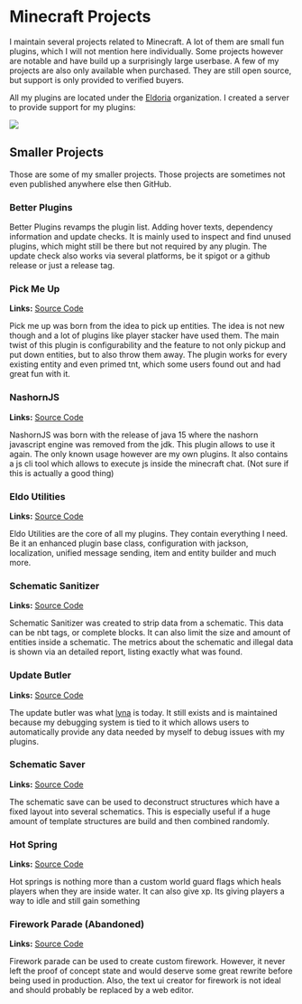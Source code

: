 # Minecraft Projects

I maintain several projects related to Minecraft.
A lot of them are small fun plugins, which I will not mention here individually.
Some projects however are notable and have build up a surprisingly large userbase.
A few of my projects are also only available when purchased.
They are still open source, but support is only provided to verified buyers.

All my plugins are located under the [Eldoria](eldoria.md) organization.
I created a server to provide support for my plugins:

[![](https://discordapp.com/api/guilds/718502316940066927/widget.png?style=banner3)](https://discord.eldoria.de)

## Smaller Projects

Those are some of my smaller projects.
Those projects are sometimes not even published anywhere else then GitHub.

### Better Plugins

Better Plugins revamps the plugin list. Adding hover texts, dependency information and update checks.
It is mainly used to inspect and find unused plugins, which might still be there but not required by any plugin.
The update check also works via several platforms, be it spigot or a github release or just a release tag.

### Pick Me Up

**Links:** [Source Code](https://github.com/eldoriarpg/PickMeUp)

Pick me up was born from the idea to pick up entities.
The idea is not new though and a lot of plugins like player stacker have used them.
The main twist of this plugin is configurability and the feature to not only pickup and put down entities, but to also
throw them away.
The plugin works for every existing entity and even primed tnt, which some users found out and had great fun with it.

### NashornJS

**Links:** [Source Code](https://github.com/eldoriarpg/NashornJS)

NashornJS was born with the release of java 15 where the nashorn javascript engine was removed from the jdk.
This plugin allows to use it again.
The only known usage however are my own plugins.
It also contains a js cli tool which allows to execute js inside the minecraft chat.
(Not sure if this is actually a good thing)

### Eldo Utilities

**Links:** [Source Code](https://github.com/eldoriarpg/eldo-util)

Eldo Utilities are the core of all my plugins.
They contain everything I need.
Be it an enhanced plugin base class, configuration with jackson, localization, unified message sending, item and entity
builder and much more.

### Schematic Sanitizer

**Links:** [Source Code](https://github.com/eldoriarpg/schematic-sanitizer)

Schematic Sanitizer was created to strip data from a schematic.
This data can be nbt tags, or complete blocks. It can also limit the size and amount of entities inside a schematic.
The metrics about the schematic and illegal data is shown via an detailed report, listing exactly what was found.

### Update Butler

**Links:** [Source Code](https://github.com/eldoriarpg/updatebutler)

The update butler was what [lyna](../discord/lyna.md) is today.
It still exists and is maintained because my debugging system is tied to it which allows users to automatically provide
any data needed by myself to debug issues with my plugins.

### Schematic Saver

**Links:** [Source Code](https://github.com/eldoriarpg/SchematicSaver)

The schematic save can be used to deconstruct structures which have a fixed layout into several schematics.
This is especially useful if a huge amount of template structures are build and then combined randomly.

### Hot Spring

**Links:** [Source Code](https://github.com/eldoriarpg/HotSpring)

Hot springs is nothing more than a custom world guard flags which heals players when they are inside water.
It can also give xp.
Its giving players a way to idle and still gain something

### Firework Parade (Abandoned)

**Links:** [Source Code](https://github.com/eldoriarpg/FireworkParade)

Firework parade can be used to create custom firework.
However, it never left the proof of concept state and would deserve some great rewrite before being used in production.
Also, the text ui creator for firework is not ideal and should probably be replaced by a web editor.

